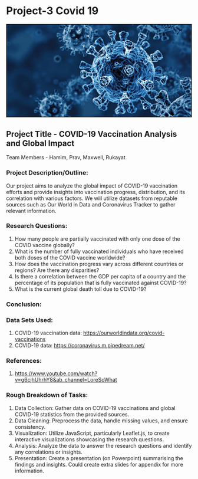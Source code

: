 # Project-3 Covid 19
![1-Logo](picture/Capture1.PNG)
## Project Title - COVID-19 Vaccination Analysis and Global Impact
Team Members - Hamim, Prav, Maxwell, Rukayat 

### Project Description/Outline:
Our project aims to analyze the global impact of COVID-19 vaccination efforts and provide insights into vaccination progress, distribution, and its correlation with various factors. We will utilize datasets from reputable sources such as Our World in Data and Coronavirus Tracker to gather relevant information.

### Research Questions:
1. How many people are partially vaccinated with only one dose of the COVID vaccine globally?  
2. What is the number of fully vaccinated individuals who have received both doses of the COVID vaccine worldwide?       
3. How does the vaccination progress vary across different countries or regions? Are there any disparities?    
4. Is there a correlation between the GDP per capita of a country and the percentage of its population that is fully vaccinated against COVID-19?
5. What is the current global death toll due to COVID-19?      


### Conclusion:
 

### Data Sets Used:
1. COVID-19 vaccination data: https://ourworldindata.org/covid-vaccinations
2. COVID-19 data: https://coronavirus.m.pipedream.net/

### References:
1. https://www.youtube.com/watch?v=g6cjhUhrhY8&ab_channel=LoreSoWhat

### Rough Breakdown of Tasks:
1. Data Collection: Gather data on COVID-19 vaccinations and global COVID-19 statistics from the provided sources.
2. Data Cleaning: Preprocess the data, handle missing values, and ensure consistency. 
3. Visualization: Utilize JavaScript, particularly Leaflet.js, to create interactive visualizations showcasing the research questions.
4. Analysis: Analyze the data to answer the research questions and identify any correlations or insights.
5. Presentation: Create a presentation (on Powerpoint) summarising the findings and insights. Could create extra slides for appendix for more information.
